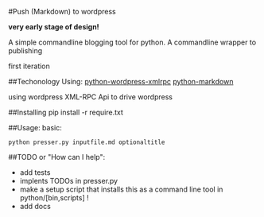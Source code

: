#Push (Markdown) to wordpress

**very early stage of design!**

A simple commandline blogging tool for python. A commandline wrapper to publishing

first iteration

##Techonology
Using:
    [python-wordpress-xmlrpc](https://github.com/maxcutler/python-wordpress-xmlrpc)
    [python-markdown](https://github.com/waylan/Python-Markdown)

using wordpress XML-RPC Api to drive wordpress


##Installing
pip install -r require.txt

##Usage:
basic:

    python presser.py inputfile.md optionaltitle

##TODO or "How can I help":

* add tests
* implents TODOs in presser.py
* make a setup script that installs this as a command line tool in python/[bin,scripts] !
* add docs